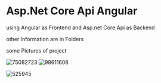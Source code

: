 # Asp.Net Core Api Angular

using Angular as Frontend and Asp.net Core Api as Backend

other Information are in Folders

some Pictures of project


![75082723](https://user-images.githubusercontent.com/95680946/145008589-d1053a27-97e2-4dd6-9542-4f8042ca5f84.jpg)
![98611608](https://user-images.githubusercontent.com/95680946/145008979-39693a92-a369-47c6-ae11-2d9d4999cfe9.jpg)

![525945](https://user-images.githubusercontent.com/95680946/145009618-9da5ce2d-764d-4794-afa6-64f6bce94d6e.jpg)

